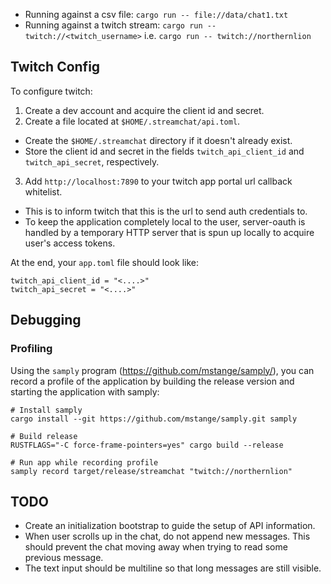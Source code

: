 - Running against a csv file: `cargo run -- file://data/chat1.txt`
- Running against a twitch stream: `cargo run -- twitch://<twitch_username>` i.e. `cargo run -- twitch://northernlion`

## Twitch Config
To configure twitch:
1. Create a dev account and acquire the client id and secret.
2. Create a file located at `$HOME/.streamchat/api.toml`.
  - Create the `$HOME/.streamchat` directory if it doesn't already exist.
  - Store the client id and secret in the fields `twitch_api_client_id` and `twitch_api_secret`, respectively.
3. Add `http://localhost:7890` to your twitch app portal url callback whitelist.
  - This is to inform twitch that this is the url to send auth credentials to.
  - To keep the application completely local to the user, server-oauth is handled by a temporary HTTP server
    that is spun up locally to acquire user's access tokens.

At the end, your `app.toml` file should look like:
```
twitch_api_client_id = "<....>"
twitch_api_secret = "<....>"
```

## Debugging
### Profiling
Using the `samply` program (https://github.com/mstange/samply/), you can record a profile of the application
by building the release version and starting the application with samply:

```
# Install samply
cargo install --git https://github.com/mstange/samply.git samply

# Build release
RUSTFLAGS="-C force-frame-pointers=yes" cargo build --release

# Run app while recording profile
samply record target/release/streamchat "twitch://northernlion"
```

## TODO
- Create an initialization bootstrap to guide the setup of API information.
- When user scrolls up in the chat, do not append new messages. This should prevent the chat moving away when
  trying to read some previous message.
- The text input should be multiline so that long messages are still visible.

